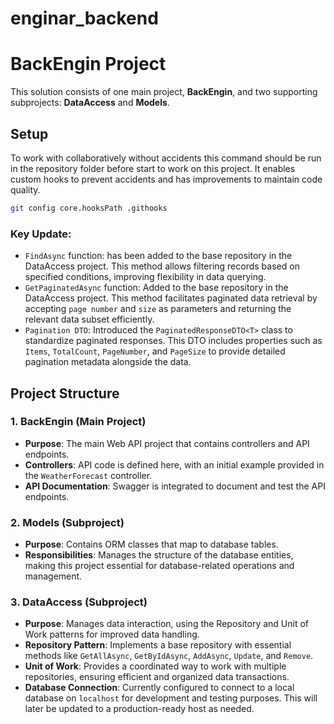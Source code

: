 # enginar_backend

# BackEngin Project

This solution consists of one main project, **BackEngin**, and two supporting subprojects: **DataAccess** and **Models**.

## Setup

To work with collaboratively without accidents this command should be run in the repository folder before start to work on this project. It enables custom hooks to prevent accidents and has improvements to maintain code quality.

```sh
git config core.hooksPath .githooks
```

### Key Update: 
* `FindAsync` function: has been added to the base repository in the DataAccess project. This method allows filtering records based on specified conditions, improving flexibility in data querying.
* `GetPaginatedAsync` function: Added to the base repository in the DataAccess project. This method facilitates paginated data retrieval by accepting `page number` and `size` as parameters and returning the relevant data subset efficiently.
* `Pagination DTO`: Introduced the `PaginatedResponseDTO<T>` class to standardize paginated responses. This DTO includes properties such as `Items`, `TotalCount`, `PageNumber`, and `PageSize` to provide detailed pagination metadata alongside the data.


## Project Structure

### 1. **BackEngin (Main Project)**

   - **Purpose**: The main Web API project that contains controllers and API endpoints.
   - **Controllers**: API code is defined here, with an initial example provided in the `WeatherForecast` controller.
   - **API Documentation**: Swagger is integrated to document and test the API endpoints.

### 2. **Models (Subproject)**

   - **Purpose**: Contains ORM classes that map to database tables.
   - **Responsibilities**: Manages the structure of the database entities, making this project essential for database-related operations and management.

### 3. **DataAccess (Subproject)**

   - **Purpose**: Manages data interaction, using the Repository and Unit of Work patterns for improved data handling.
   - **Repository Pattern**: Implements a base repository with essential methods like `GetAllAsync`, `GetByIdAsync`, `AddAsync`, `Update`, and `Remove`.
   - **Unit of Work**: Provides a coordinated way to work with multiple repositories, ensuring efficient and organized data transactions.
   - **Database Connection**: Currently configured to connect to a local database on `localhost` for development and testing purposes. This will later be updated to a production-ready host as needed.

